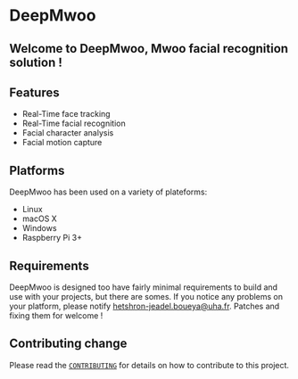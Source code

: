 # DeepMwoo

## Welcome to **DeepMwoo**, Mwoo facial recognition solution !



## Features

*   Real-Time face tracking
*   Real-Time facial recognition
*   Facial character analysis
*   Facial motion capture

## Platforms

DeepMwoo has been used on a variety of plateforms:

*   Linux
*   macOS X
*   Windows
*   Raspberry Pi 3+

## Requirements

DeepMwoo is designed too have fairly minimal requirements to build and use with your projects, but there are somes. If you notice any problems on your platform, please notify [hetshron-jeadel.boueya@uha.fr](). Patches and fixing them for welcome !

## Contributing change

Please read the [`CONTRIBUTING`](CONTRIBUTING) for details on how to contribute to this project.
